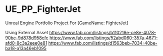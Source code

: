 # UE_PP_FighterJet
Unreal Engine Portfolio Project For [GameName: FighterJet]

Using External Asset
https://www.fab.com/listings/b110218e-ce8e-4078-90bc-9d878d958cfc
https://www.fab.com/listings/52abd060-357a-4671-afd0-8c3a2eee0e81
https://www.fab.com/listings/d1563beb-7034-40be-ba18-a13a46eb1095
